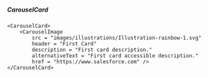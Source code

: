 ##### CarouselCard

    <CarouselCard>
        <CarouselImage
            src = "images/illustrations/Illustration-rainbow-1.svg"
            header = "First Card"
            description = "First card description."
            alternativeText = "First card accessible description."
            href = "https://www.salesforce.com" />
    </CarouselCard>
